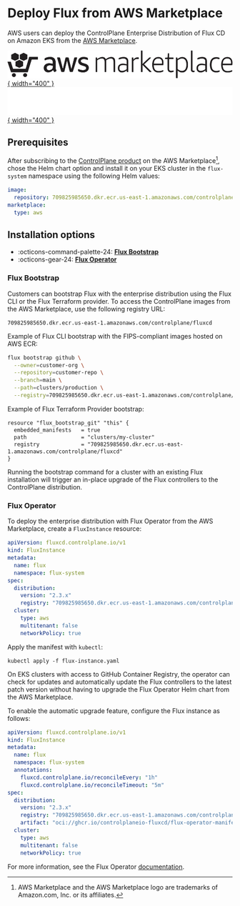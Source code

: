 # Deploy Flux from AWS Marketplace

AWS users can deploy the ControlPlane Enterprise Distribution of Flux CD
on Amazon EKS from the [AWS Marketplace](https://aws.amazon.com/marketplace/pp/prodview-ndm54wno7tayg). 

[![ControlPlane AWS](../images/AWSMP_NewLogo_RGB_BLK.svg#only-light){ width="400" }](https://aws.amazon.com/marketplace/pp/prodview-ndm54wno7tayg)
[![ControlPlane AWS](../images/AWSMP_NewLogo_RGB_WHT.svg#only-dark){ width="400" }](https://aws.amazon.com/marketplace/pp/prodview-ndm54wno7tayg)

## Prerequisites

After subscribing to the [ControlPlane product](https://aws.amazon.com/marketplace/pp/prodview-ndm54wno7tayg)
on the AWS Marketplace[^1], chose the Helm chart option and install it on your EKS cluster
in the `flux-system` namespace using the following Helm values:

```yaml
image:
  repository: 709825985650.dkr.ecr.us-east-1.amazonaws.com/controlplane/fluxcd/flux-operator
marketplace:
  type: aws
```

## Installation options

<div class="grid cards" markdown>

- :octicons-command-palette-24: __[Flux Bootstrap](#flux-bootstrap)__
- :octicons-gear-24: __[Flux Operator](#flux-operator)__

</div>

### Flux Bootstrap

Customers can bootstrap Flux with the enterprise distribution using the Flux CLI or the Flux Terraform provider.
To access the ControlPlane images from the AWS Marketplace, use the following registry URL:

```shell
709825985650.dkr.ecr.us-east-1.amazonaws.com/controlplane/fluxcd
```

Example of Flux CLI bootstrap with the FIPS-compliant images hosted on AWS ECR:

```bash
flux bootstrap github \
  --owner=customer-org \
  --repository=customer-repo \
  --branch=main \
  --path=clusters/production \
  --registry=709825985650.dkr.ecr.us-east-1.amazonaws.com/controlplane/fluxcd
```

Example of Flux Terraform Provider bootstrap:

```hcl
resource "flux_bootstrap_git" "this" {
  embedded_manifests   = true
  path                 = "clusters/my-cluster"
  registry             = "709825985650.dkr.ecr.us-east-1.amazonaws.com/controlplane/fluxcd"
}
```

Running the bootstrap command for a cluster with an existing Flux installation will trigger
an in-place upgrade of the Flux controllers to the ControlPlane distribution.

### Flux Operator

To deploy the enterprise distribution with Flux Operator from the AWS Marketplace,
create a `FluxInstance` resource:

```yaml
apiVersion: fluxcd.controlplane.io/v1
kind: FluxInstance
metadata:
  name: flux
  namespace: flux-system
spec:
  distribution:
    version: "2.3.x"
    registry: "709825985650.dkr.ecr.us-east-1.amazonaws.com/controlplane/fluxcd"
  cluster:
    type: aws
    multitenant: false
    networkPolicy: true
```

Apply the manifest with `kubectl`:

```shell
kubectl apply -f flux-instance.yaml
```

On EKS clusters with access to GitHub Container Registry, the operator can check for updates
and automatically update the Flux controllers to the latest patch version without having to 
upgrade the Flux Operator Helm chart from the AWS Marketplace.

To enable the automatic upgrade feature, configure the Flux instance as follows:

```yaml
apiVersion: fluxcd.controlplane.io/v1
kind: FluxInstance
metadata:
  name: flux
  namespace: flux-system
  annotations:
    fluxcd.controlplane.io/reconcileEvery: "1h"
    fluxcd.controlplane.io/reconcileTimeout: "5m"
spec:
  distribution:
    version: "2.3.x"
    registry: "709825985650.dkr.ecr.us-east-1.amazonaws.com/controlplane/fluxcd"
    artifact: "oci://ghcr.io/controlplaneio-fluxcd/flux-operator-manifests"
  cluster:
    type: aws
    multitenant: false
    networkPolicy: true
```

For more information, see the Flux Operator [documentation](../operator/index.md).

[^1]: AWS Marketplace and the AWS Marketplace logo are trademarks of Amazon.com, Inc. or its affiliates.
